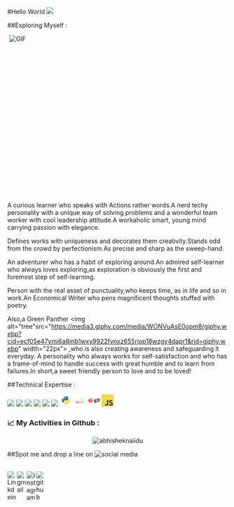 #Hello World  <img src="https://media0.giphy.com/media/3o7aCQ8mfzu4ltK0lG/200w.webp?cid=ecf05e47b7lff8znzl569baqlarveq9775zko971dq4vnr94&rid=200w.webp" width="35px">

##Exploring Myself :

<img align="right" alt="GIF" src="https://media0.giphy.com/media/Qw7PrvtqVrSgxPujvt/200.gif" width="500" height="380" />
<br/>
A curious learner who speaks with Actions rather words.A nerd techy personality with a unique way of solving problems and a wonderful team worker with cool leadership attitude.A workaholic smart, young mind carrying passion with elegance.

Defines works with uniqueness and decorates them creativity.Stands odd from the crowd by perfectionism.As precise and sharp as the sweep-hand.

An adventurer who has a habit of exploring around.An admired self-learner who always loves exploring,as exploration is obviously the first and foremost step of self-learning.

Person with the real asset of punctuality,who keeps time, as in life and so in work.An Economical Writer who pens magnificent thoughts stuffed with poetry.

Also,a Green Panther <img alt="tree"src="https://media3.giphy.com/media/WONVuAsE0opm8/giphy.webp?cid=ecf05e47ymi6a6mb1wxy9922fvnxz655rjop18wzgy4dapr1&rid=giphy.webp" width="22px"> ,who is also creating awareness and safeguarding it everyday.
A personality who always works for self-satisfaction and who has a frame-of-mind to handle success with great humble and to learn from failures.In short,a sweet friendly person to love and to be loved! 


##Technical Expertise :

<code><img height="28" src="https://www.drupal.org/files/project-images/bootstrap-stack.png"></code>
<code><img height="28" src="https://hackr.io/tutorials/learn-html-5/logo/logo-html-5?ver=1587977020"></code>
<code><img height="28" src="https://upload.wikimedia.org/wikipedia/commons/thumb/d/d5/CSS3_logo_and_wordmark.svg/1200px-CSS3_logo_and_wordmark.svg.png"></code>
<code><img height="28" src="https://cms-assets.tutsplus.com/uploads/users/1251/posts/31701/preview_image/php-tutsplus.png"></code>
<code><img height="28" src="https://www.freepngimg.com/thumb/java/5-2-java-png-clipart-thumb.png"></code>
<code><img height="28" src="https://www.pinclipart.com/picdir/middle/396-3965857_c-c-programming-language-logo-clipart.png"></code>
<code><img height="28" src="https://raw.githubusercontent.com/github/explore/80688e429a7d4ef2fca1e82350fe8e3517d3494d/topics/python/python.png"></code>
<code><img height="28" src="https://raw.githubusercontent.com/github/explore/80688e429a7d4ef2fca1e82350fe8e3517d3494d/topics/mysql/mysql.png"></code>
<code><img height="28" src="https://raw.githubusercontent.com/github/explore/80688e429a7d4ef2fca1e82350fe8e3517d3494d/topics/git/git.png"></code>
<code><img height="28" src="https://raw.githubusercontent.com/github/explore/80688e429a7d4ef2fca1e82350fe8e3517d3494d/topics/javascript/javascript.png"></code>

### 📈 My Activities in Github : 

<p align="center"> <img src="https://github-readme-stats.vercel.app/api?username=JAYASREE1408&show_icons=true&theme=gotham" alt="abhisheknaiidu" />

##Spot me and drop a line on <img alt="social media" src="https://media1.giphy.com/media/IhIdF3UblqYRdLtNOt/200w.webp?cid=ecf05e47289d61f356268924b2dd55b64b043d96dfafb97f&rid=200w.webp" width="40px" >

<br>

<a href="https://www.linkedin.com/in/jayasree-t-b83a2119a/" target="_blank">
  <img align="left" alt="Linkdein " width="22px" src="https://cdn.jsdelivr.net/npm/simple-icons@v3/icons/linkedin.svg" />  
</a>
<a href="mailto:jayanthit2112@gmail.com" target="_blank">
  <img align="left" alt="gmail "  width="22px" src="https://cdn.jsdelivr.net/npm/simple-icons@v3/icons/gmail.svg" /> 
</a>
<a href="https://www.instagram.com/jaya_sisters/?hl=en" target="_blank">
  <img align="left" alt=" instagram" width="22px" src="https://cdn.jsdelivr.net/npm/simple-icons@v3/icons/instagram.svg" /> 
</a>
<a href="https://github.com/Jayanthi-T" target="_blank">
  <img align="left" alt="github " width="22px" src="https://cdn.jsdelivr.net/npm/simple-icons@v3/icons/github.svg" />
</a>
<br/>

